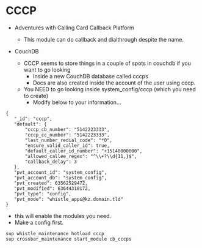 # CCCP

* Adventures with Calling Card Callback Platform
  * This module can do callback and dialthrough despite the name.

* CouchDB
  * CCCP seems to store things in a couple of spots in couchdb if you want to go looking
    * Inside a new CouchDB database called cccps
    * Docs are also created inside the account of the user using cccp.
  * You NEED to go looking inside system_config/cccp (which you need to create)
    * Modify below to your information...

```
{
   "_id": "cccp",
   "default": {
       "cccp_cb_number": "5142223333",
       "cccp_cc_number": "5142223333",
       "last_number_redial_code": "*0",
       "ensure_valid_caller_id": true,
       "default_caller_id_number": "+15140000000",
       "allowed_callee_regex": "^\\+?\\d{11,}$",
       "callback_delay": 3
   },
   "pvt_account_id": "system_config",
   "pvt_account_db": "system_config",
   "pvt_created": 63562529472,
   "pvt_modified": 63644318172,
   "pvt_type": "config",
   "pvt_node": "whistle_apps@kz.domain.tld"
}

```



* this will enable the modules you need.
* Make a config first.
```
sup whistle_maintenance hotload cccp
sup crossbar_maintenance start_module cb_cccps
```
  
